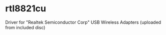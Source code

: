 # rtl8821cu
Driver for "Realtek Semiconductor Corp" USB Wireless Adapters (uploaded from included disc)
